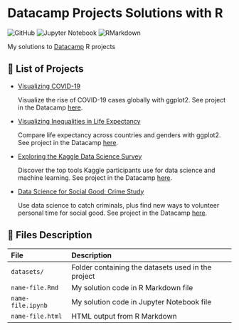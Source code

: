 # Datacamp Projects Solutions with R

![GitHub](https://img.shields.io/github/license/santhiago-cristiano/Datacamp-Projects-Solutions-with-R) ![Jupyter Notebook](https://img.shields.io/badge/Jupyter%20Notebook-ipynb-orange) ![RMarkdown](https://img.shields.io/badge/R%20Markdown-Rmd-red)

My solutions to [Datacamp](https://learn.datacamp.com/) R projects

## 📌 List of Projects

- [Visualizing COVID-19](https://github.com/santhiago-cristiano/Datacamp-Projects-Solutions-with-R/tree/main/Visualizing-COVID-19)

  Visualize the rise of COVID-19 cases globally with ggplot2. See project in the Datacamp [here](https://learn.datacamp.com/projects/870).

- [Visualizing Inequalities in Life Expectancy](https://github.com/santhiago-cristiano/Datacamp-Projects-Solutions-with-R/tree/main/Visualizing-Inequalities-in-Life-Expectancy)

  Compare life expectancy across countries and genders with ggplot2. See project in the Datacamp [here](https://learn.datacamp.com/projects/166).

- [Exploring the Kaggle Data Science Survey](https://github.com/santhiago-cristiano/Datacamp-Projects-Solutions-with-R/tree/main/Exploring-the-Kaggle-Data-Science-Survey)

  Discover the top tools Kaggle participants use for data science and machine learning. See project in the Datacamp [here](https://learn.datacamp.com/projects/74).

- [Data Science for Social Good: Crime Study](https://github.com/santhiago-cristiano/Datacamp-Projects-Solutions-with-R/tree/main/Data-Science-for-Social-Good-Crime-Study)

  Use data science to catch criminals, plus find new ways to volunteer personal time for social good. See project in the Datacamp [here](https://learn.datacamp.com/projects/614).

## 📁 Files Description

|       File      	  |                     Description                    	|
|:-------------------	|:---------------------------------------------------	|
| `datasets/`       	| Folder containing the datasets used in the project 	|
| `name-file.Rmd`   	| My solution code in R Markdown file                	|
| `name-file.ipynb` 	| My solution code in Jupyter Notebook file          	|
| `name-file.html`  	| HTML output from R Markdown                        	|
